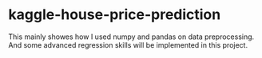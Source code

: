 # kaggle-house-price-prediction
This mainly showes how I used numpy and pandas on data preprocessing.<br>
And some advanced regression skills will be implemented in this project.
